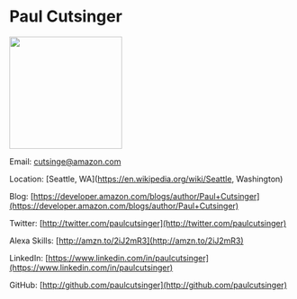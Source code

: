 # Paul Cutsinger

<img src="https://github.com/jeffblankenburg/alexa/blob/master/start_here/alexa_evangelists/images/paulcutsinger.jpg" width="200">

Email: [cutsinge@amazon.com](mailto:cutsinge@amazon.com)

Location: [Seattle, WA](https://en.wikipedia.org/wiki/Seattle, Washington)

Blog: [https://developer.amazon.com/blogs/author/Paul+Cutsinger](https://developer.amazon.com/blogs/author/Paul+Cutsinger)

Twitter: [http://twitter.com/paulcutsinger](http://twitter.com/paulcutsinger)

Alexa Skills: [http://amzn.to/2iJ2mR3](http://amzn.to/2iJ2mR3)

LinkedIn: [https://www.linkedin.com/in/paulcutsinger](https://www.linkedin.com/in/paulcutsinger)

GitHub: [http://github.com/paulcutsinger](http://github.com/paulcutsinger)